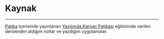 # Kaynak
---

[Patika](https://app.patika.dev/) içerisinde yayınlanan [Yazılımda Kariyer Patikası](https://app.patika.dev/egitimler/yazilimda-kariyer-patikasi) eğitiminde verilen derslerden aldığım notlar ve yazdığım uygulamalar.
